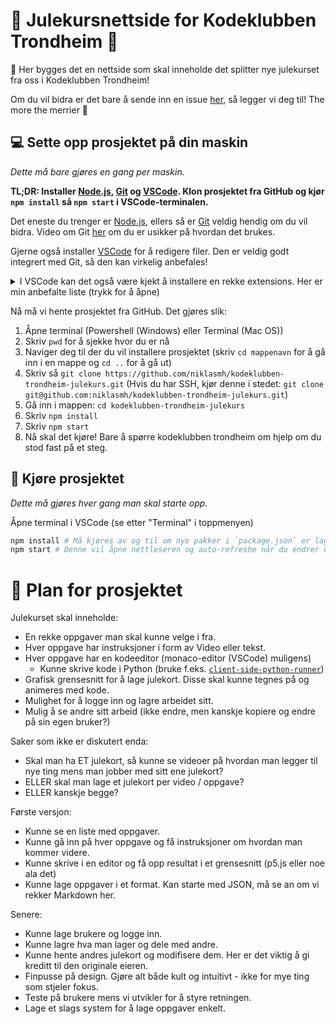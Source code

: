 # :mrs_claus: Julekursnettside for Kodeklubben Trondheim :santa:

:construction_worker: Her bygges det en nettside som skal inneholde det splitter nye julekurset fra oss i Kodeklubben Trondheim!

Om du vil bidra er det bare å sende inn en issue [her](https://github.com/niklasmh/kodeklubben-trondheim-julekurs/issues), så legger vi deg til! The more the merrier :raised_hands:

## :computer: Sette opp prosjektet på din maskin

_Dette må bare gjøres en gang per maskin._

**TL;DR: Installer [Node.js](https://nodejs.org/en/), [Git](https://git-scm.com/downloads) og [VSCode](https://code.visualstudio.com/). Klon prosjektet fra GitHub og kjør `npm install` så `npm start` i VSCode-terminalen.**

Det eneste du trenger er [Node.js](https://nodejs.org/en/), ellers så er [Git](https://git-scm.com/downloads) veldig hendig om du vil bidra. Video om Git [her](https://www.youtube.com/watch?v=HkdAHXoRtos&ab_channel=Fireship) om du er usikker på hvordan det brukes.

Gjerne også installer [VSCode](https://code.visualstudio.com/) for å redigere filer. Den er veldig godt integrert med Git, så den kan virkelig anbefales!

<details>
<summary>I VSCode kan det også være kjekt å installere en rekke extensions. Her er min anbefalte liste (trykk for å åpne)</summary>

- Prettier - Code formatter (for å formatere kode, så slepper man å tenke på det)
- GitLens (gjør Git hakket enklere, men den ikke nødvendig!)
- styled-components (så får man farge på CSS'en fra styled-components)

Her er litt ekstra som jeg bare må ha, men som egentlig ikke er så viktig:

- indent-rainbow (enklere å se innrykk)
- Better Comments (gir farge på kommentarer, f.eks. blir "!" rødt og "TODO" oransje)
- Rainbow Brackets (gir farge på parenteser så man lettere ser hva som matcher)
- Code Spell Checker, med norsk og engelsk ordbok (man får blå linjer under ord man skriver feil)
</details>

Nå må vi hente prosjektet fra GitHub. Det gjøres slik:

1. Åpne terminal (Powershell (Windows) eller Terminal (Mac OS))
2. Skriv `pwd` for å sjekke hvor du er nå
3. Naviger deg til der du vil installere prosjektet (skriv `cd mappenavn` for å gå inn i en mappe og `cd ..` for å gå ut)
4. Skriv så `git clone https://github.com/niklasmh/kodeklubben-trondheim-julekurs.git` (Hvis du har SSH, kjør denne i stedet: `git clone git@github.com:niklasmh/kodeklubben-trondheim-julekurs.git`)
5. Gå inn i mappen: `cd kodeklubben-trondheim-julekurs`
6. Skriv `npm install`
7. Skriv `npm start`
8. Nå skal det kjøre! Bare å spørre kodeklubben trondheim om hjelp om du stod fast på et steg.

## :runner: Kjøre prosjektet

_Dette må gjøres hver gang man skal starte opp._

Åpne terminal i VSCode (se etter "Terminal" i toppmenyen)

```bash
npm install # Må kjøres av og til om nye pakker i `package.json` er lagt til
npm start # Denne vil åpne nettleseren og auto-refreshe når du endrer og lagrer en fil :)
```

# :date: Plan for prosjektet

Julekurset skal inneholde:

- En rekke oppgaver man skal kunne velge i fra.
- Hver oppgave har instruksjoner i form av Video eller tekst.
- Hver oppgave har en kodeeditor (monaco-editor (VSCode) muligens)
  - Kunne skrive kode i Python (bruke f.eks. [`client-side-python-runner`](https://www.npmjs.com/package/client-side-python-runner))
- Grafisk grensesnitt for å lage julekort. Disse skal kunne tegnes på og animeres med kode.
- Mulighet for å logge inn og lagre arbeidet sitt.
- Mulig å se andre sitt arbeid (ikke endre, men kanskje kopiere og endre på sin egen bruker?)

Saker som ikke er diskutert enda:

- Skal man ha ET julekort, så kunne se videoer på hvordan man legger til nye ting mens man jobber med sitt ene julekort?
- ELLER skal man lage et julekort per video / oppgave?
- ELLER kanskje begge?

Første versjon:

- Kunne se en liste med oppgaver.
- Kunne gå inn på hver oppgave og få instruksjoner om hvordan man kommer videre.
- Kunne skrive i en editor og få opp resultat i et grensesnitt (p5.js eller noe ala det)
- Kunne lage oppgaver i et format. Kan starte med JSON, må se an om vi rekker Markdown her.

Senere:

- Kunne lage brukere og logge inn.
- Kunne lagre hva man lager og dele med andre.
- Kunne hente andres julekort og modifisere dem. Her er det viktig å gi kreditt til den originale eieren.
- Finpusse på design. Gjøre alt både kult og intuitivt - ikke for mye ting som stjeler fokus.
- Teste på brukere mens vi utvikler for å styre retningen.
- Lage et slags system for å lage oppgaver enkelt.

